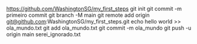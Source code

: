 https://github.com/WashingtonSG/my_first_steps
git init
git commit -m primeiro commit
git branch -M main
git remote add origin git@github.com:WashingtonSG/my_first_steps.git
echo hello world >> ola_mundo.txt
git add ola_mundo.txt
git commit -m ola_mundo
git push -u origin main
serei_ignorado.txt
